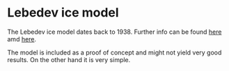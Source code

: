 # Lebedev ice model

The Lebedev ice model dates back to 1938. Further info can be found [here]() amd [here]().

The model is included as a proof of concept and might not yield very good results. On the other hand it is very simple.

